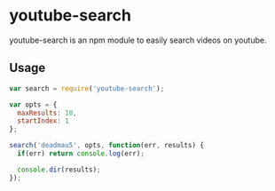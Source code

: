 # youtube-search

youtube-search is an npm module to easily search videos on youtube.

## Usage

```javascript
var search = require('youtube-search');

var opts = {
  maxResults: 10,
  startIndex: 1
};

search('deadmau5', opts, function(err, results) {
  if(err) return console.log(err);

  console.dir(results);
});
```
